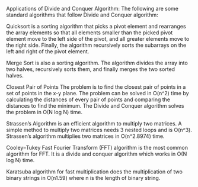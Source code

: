 Applications of Divide and Conquer Algorithm:
The following are some standard algorithms that follow Divide and Conquer algorithm:

Quicksort is a sorting algorithm that picks a pivot element and rearranges the array elements so that all elements smaller than the picked pivot element move to the left side of the pivot, and all greater elements move to the right side. Finally, the algorithm recursively sorts the subarrays on the left and right of the pivot element.


Merge Sort is also a sorting algorithm. The algorithm divides the array into two halves, recursively sorts them, and finally merges the two sorted halves.


Closest Pair of Points The problem is to find the closest pair of points in a set of points in the x-y plane. The problem can be solved in O(n^2) time by calculating the distances of every pair of points and comparing the distances to find the minimum. The Divide and Conquer algorithm solves the problem in O(N log N) time.


Strassen’s Algorithm is an efficient algorithm to multiply two matrices. A simple method to multiply two matrices needs 3 nested loops and is O(n^3). Strassen’s algorithm multiplies two matrices in O(n^2.8974) time.


Cooley–Tukey Fast Fourier Transform (FFT) algorithm is the most common algorithm for FFT. It is a divide and conquer algorithm which works in O(N log N) time.


Karatsuba algorithm for fast multiplication does the multiplication of two binary strings in O(n1.59) where n is the length of binary string.